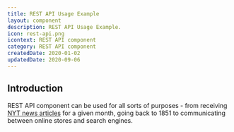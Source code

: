 ```yaml
---
title: REST API Usage Example
layout: component
description: REST API Usage Example.
icon: rest-api.png
icontext: REST API component
category: REST API component
createdDate: 2020-01-02
updatedDate: 2020-09-06
---
```


## Introduction

REST API component can be used for all sorts of purposes - from receiving [NYT news articles](https://developer.nytimes.com/docs/archive-product/1/overview) for a given month, going back to 1851 to communicating between online stores and search engines.
